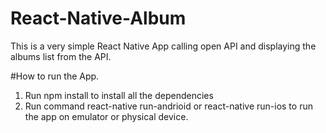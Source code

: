 # React-Native-Album
This is a very simple React Native App calling open API and displaying the albums list from the API. 


#How to run the App.
1. Run npm install to install all the dependencies
2. Run command react-native run-andrioid or react-native run-ios to run the app on emulator or physical device.
